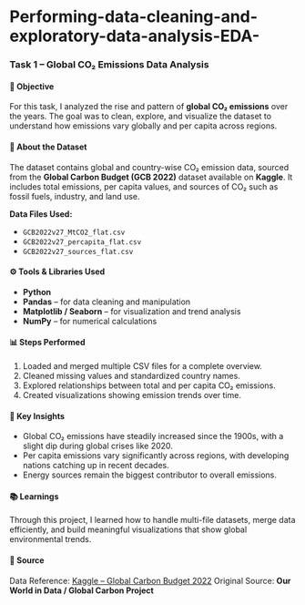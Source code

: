 # Performing-data-cleaning-and-exploratory-data-analysis-EDA-
### **Task 1 – Global CO₂ Emissions Data Analysis**

#### **📌 Objective**

For this task, I analyzed the rise and pattern of **global CO₂ emissions** over the years.
The goal was to clean, explore, and visualize the dataset to understand how emissions vary globally and per capita across regions.

#### **🧠 About the Dataset**

The dataset contains global and country-wise CO₂ emission data, sourced from the **Global Carbon Budget (GCB 2022)** dataset available on **Kaggle**.
It includes total emissions, per capita values, and sources of CO₂ such as fossil fuels, industry, and land use.

**Data Files Used:**

* `GCB2022v27_MtCO2_flat.csv`
* `GCB2022v27_percapita_flat.csv`
* `GCB2022v27_sources_flat.csv`

#### **⚙️ Tools & Libraries Used**

* **Python**
* **Pandas** – for data cleaning and manipulation
* **Matplotlib / Seaborn** – for visualization and trend analysis
* **NumPy** – for numerical calculations

#### **📊 Steps Performed**

1. Loaded and merged multiple CSV files for a complete overview.
2. Cleaned missing values and standardized country names.
3. Explored relationships between total and per capita CO₂ emissions.
4. Created visualizations showing emission trends over time.

#### **🚀 Key Insights**

* Global CO₂ emissions have steadily increased since the 1900s, with a slight dip during global crises like 2020.
* Per capita emissions vary significantly across regions, with developing nations catching up in recent decades.
* Energy sources remain the biggest contributor to overall emissions.

#### **📚 Learnings**

Through this project, I learned how to handle multi-file datasets, merge data efficiently, and build meaningful visualizations that show global environmental trends.

#### **📎 Source**

Data Reference: [Kaggle – Global Carbon Budget 2022](https://www.kaggle.com/datasets/ulrikthygepedersen/co2-emissions-by-country)
Original Source: **Our World in Data / Global Carbon Project**
